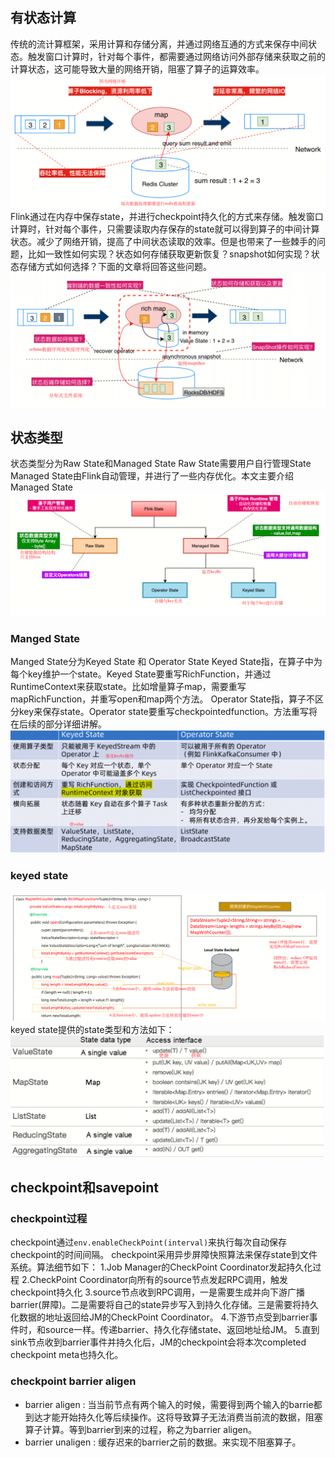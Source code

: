 ## 有状态计算
传统的流计算框架，采用计算和存储分离，并通过网络互通的方式来保存中间状态。触发窗口计算时，针对每个事件，都需要通过网络访问外部存储来获取之前的计算状态，这可能导致大量的网络开销，阻塞了算子的运算效率。
![alt text](image.png)
Flink通过在内存中保存state，并进行checkpoint持久化的方式来存储。触发窗口计算时，针对每个事件，只需要读取内存保存的state就可以得到算子的中间计算状态。减少了网络开销，提高了中间状态读取的效率。但是也带来了一些棘手的问题，比如一致性如何实现？状态如何存储获取更新恢复？snapshot如何实现？状态存储方式如何选择？下面的文章将回答这些问题。
![alt text](image-1.png)
## 状态类型
状态类型分为Raw State和Managed State
Raw State需要用户自行管理State
Managed State由Flink自动管理，并进行了一些内存优化。本文主要介绍Managed State
![alt text](image-2.png)
### Manged State
Manged State分为Keyed State 和 Operator State
Keyed State指，在算子中为每个key维护一个state。Keyed State要重写RichFunction，并通过RuntimeContext来获取state。比如增量算子map，需要重写mapRichFunction，并重写open和map两个方法。
Operator State指，算子不区分key来保存state。Operator state要重写checkpointedfunction。方法重写将在后续的部分详细讲解。
![alt text](image-3.png)
### keyed state
![alt text](image-4.png)
keyed state提供的state类型和方法如下：
![alt text](image-5.png)

## checkpoint和savepoint
### checkpoint过程
checkpoint通过`env.enableCheckPoint(interval)`来执行每次自动保存checkpoint的时间间隔。
checkpoint采用异步屏障快照算法来保存state到文件系统。算法细节如下：
1.Job Manager的CheckPoint Coordinator发起持久化过程
2.CheckPoint Coordinator向所有的source节点发起RPC调用，触发checkpoint持久化
3.source节点收到RPC调用，一是需要生成并向下游广播barrier(屏障)。二是需要将自己的state异步写入到持久化存储。三是需要将持久化数据的地址返回给JM的CheckPoint Coordinator。
4.下游节点受到barrier事件时，和source一样。传递barrier、持久化存储state、返回地址给JM。
5.直到sink节点收到barrier事件并持久化后，JM的checkpoint会将本次completed checkpoint meta也持久化。
### checkpoint barrier aligen
- barrier aligen : 当当前节点有两个输入的时候，需要得到两个输入的barrie都到达才能开始持久化等后续操作。这将导致算子无法消费当前流的数据，阻塞算子计算。等到barrier到来的过程，称之为barrier aligen。
- barrier unaligen : 缓存迟来的barrier之前的数据。来实现不阻塞算子。
